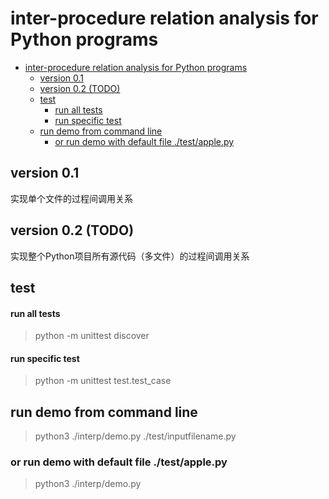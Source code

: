 # inter-procedure relation analysis for Python programs
<!-- TOC -->

- [inter-procedure relation analysis for Python programs](#inter-procedure-relation-analysis-for-python-programs)
  - [version 0.1](#version-01)
  - [version 0.2 (TODO)](#version-02-todo)
  - [test](#test)
      - [run all tests](#run-all-tests)
      - [run specific test](#run-specific-test)
  - [run demo from command line](#run-demo-from-command-line)
    - [or run demo with default file ./test/apple.py](#or-run-demo-with-default-file-testapplepy)

<!-- /TOC -->

## version 0.1

实现单个文件的过程间调用关系

##  version 0.2 (TODO)

实现整个Python项目所有源代码（多文件）的过程间调用关系

## test
#### run all tests

> python -m unittest discover

#### run specific test

> python -m unittest test.test_case

## run demo from command line


> python3 ./interp/demo.py ./test/inputfilename.py

### or run demo with default file ./test/apple.py
> python3 ./interp/demo.py
